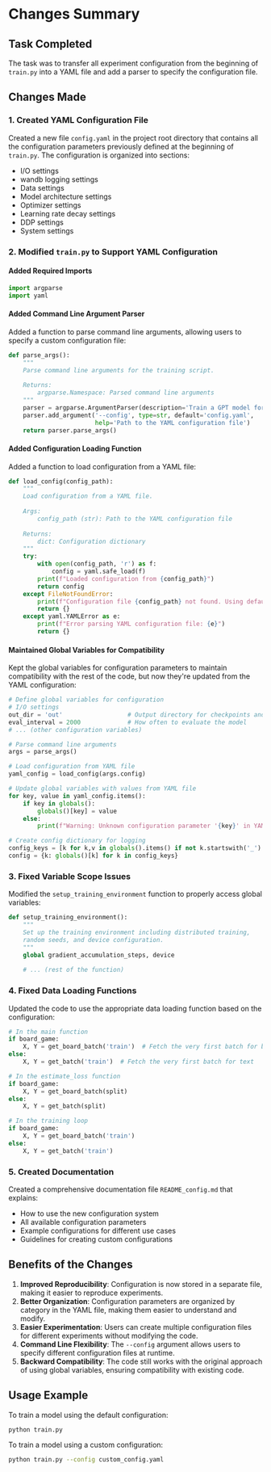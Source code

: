 # Changes Summary

## Task Completed

The task was to transfer all experiment configuration from the beginning of `train.py` into a YAML file and add a parser to specify the configuration file.

## Changes Made

### 1. Created YAML Configuration File

Created a new file `config.yaml` in the project root directory that contains all the configuration parameters previously defined at the beginning of `train.py`. The configuration is organized into sections:

- I/O settings
- wandb logging settings
- Data settings
- Model architecture settings
- Optimizer settings
- Learning rate decay settings
- DDP settings
- System settings

### 2. Modified `train.py` to Support YAML Configuration

#### Added Required Imports

```python
import argparse
import yaml
```

#### Added Command Line Argument Parser

Added a function to parse command line arguments, allowing users to specify a custom configuration file:

```python
def parse_args():
    """
    Parse command line arguments for the training script.
    
    Returns:
        argparse.Namespace: Parsed command line arguments
    """
    parser = argparse.ArgumentParser(description='Train a GPT model for board games')
    parser.add_argument('--config', type=str, default='config.yaml', 
                        help='Path to the YAML configuration file')
    return parser.parse_args()
```

#### Added Configuration Loading Function

Added a function to load configuration from a YAML file:

```python
def load_config(config_path):
    """
    Load configuration from a YAML file.
    
    Args:
        config_path (str): Path to the YAML configuration file
        
    Returns:
        dict: Configuration dictionary
    """
    try:
        with open(config_path, 'r') as f:
            config = yaml.safe_load(f)
        print(f"Loaded configuration from {config_path}")
        return config
    except FileNotFoundError:
        print(f"Configuration file {config_path} not found. Using default configuration.")
        return {}
    except yaml.YAMLError as e:
        print(f"Error parsing YAML configuration file: {e}")
        return {}
```

#### Maintained Global Variables for Compatibility

Kept the global variables for configuration parameters to maintain compatibility with the rest of the code, but now they're updated from the YAML configuration:

```python
# Define global variables for configuration
# I/O settings
out_dir = 'out'                  # Output directory for checkpoints and logs
eval_interval = 2000             # How often to evaluate the model
# ... (other configuration variables)

# Parse command line arguments
args = parse_args()

# Load configuration from YAML file
yaml_config = load_config(args.config)

# Update global variables with values from YAML file
for key, value in yaml_config.items():
    if key in globals():
        globals()[key] = value
    else:
        print(f"Warning: Unknown configuration parameter '{key}' in YAML file")

# Create config dictionary for logging
config_keys = [k for k,v in globals().items() if not k.startswith('_') and isinstance(v, (int, float, bool, str))]
config = {k: globals()[k] for k in config_keys}
```

### 3. Fixed Variable Scope Issues

Modified the `setup_training_environment` function to properly access global variables:

```python
def setup_training_environment():
    """
    Set up the training environment including distributed training, 
    random seeds, and device configuration.
    """
    global gradient_accumulation_steps, device
    
    # ... (rest of the function)
```

### 4. Fixed Data Loading Functions

Updated the code to use the appropriate data loading function based on the configuration:

```python
# In the main function
if board_game:
    X, Y = get_board_batch('train')  # Fetch the very first batch for board game
else:
    X, Y = get_batch('train')  # Fetch the very first batch for text
```

```python
# In the estimate_loss function
if board_game:
    X, Y = get_board_batch(split)
else:
    X, Y = get_batch(split)
```

```python
# In the training loop
if board_game:
    X, Y = get_board_batch('train')
else:
    X, Y = get_batch('train')
```

### 5. Created Documentation

Created a comprehensive documentation file `README_config.md` that explains:
- How to use the new configuration system
- All available configuration parameters
- Example configurations for different use cases
- Guidelines for creating custom configurations

## Benefits of the Changes

1. **Improved Reproducibility**: Configuration is now stored in a separate file, making it easier to reproduce experiments.
2. **Better Organization**: Configuration parameters are organized by category in the YAML file, making them easier to understand and modify.
3. **Easier Experimentation**: Users can create multiple configuration files for different experiments without modifying the code.
4. **Command Line Flexibility**: The `--config` argument allows users to specify different configuration files at runtime.
5. **Backward Compatibility**: The code still works with the original approach of using global variables, ensuring compatibility with existing code.

## Usage Example

To train a model using the default configuration:

```bash
python train.py
```

To train a model using a custom configuration:

```bash
python train.py --config custom_config.yaml
```